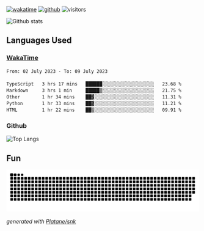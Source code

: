 [![wakatime](https://wakatime.com/badge/user/82c377cd-a54c-404c-b7df-177b313ca539.svg)](https://wakatime.com/@82c377cd-a54c-404c-b7df-177b313ca539)
[![github](https://img.shields.io/github/followers/xinthose?logo=github&style=plastic)](https://github.com/alanhamlett?tab=followers)
![visitors](https://visitor-badge.glitch.me/badge?page_id=xinthose&left_color=green&right_color=red)

![Github stats](https://github-readme-stats.vercel.app/api?username=xinthose&show_icons=true&theme=radical&count_private=true)

## Languages Used

### [WakaTime](https://wakatime.com/)
<!--START_SECTION:waka-->

```txt
From: 02 July 2023 - To: 09 July 2023

TypeScript   3 hrs 17 mins   ██████░░░░░░░░░░░░░░░░░░░   23.68 %
Markdown     3 hrs 1 min     █████▒░░░░░░░░░░░░░░░░░░░   21.75 %
Other        1 hr 34 mins    ██▓░░░░░░░░░░░░░░░░░░░░░░   11.31 %
Python       1 hr 33 mins    ██▓░░░░░░░░░░░░░░░░░░░░░░   11.21 %
HTML         1 hr 22 mins    ██▒░░░░░░░░░░░░░░░░░░░░░░   09.91 %
```

<!--END_SECTION:waka-->

### Github

![Top Langs](https://github-readme-stats.vercel.app/api/top-langs/?username=xinthose)

## Fun
![github contribution grid snake animation](https://raw.githubusercontent.com/xinthose/xinthose/output/github-contribution-grid-snake.svg)

_generated with [Platane/snk](https://github.com/Platane/snk)_
